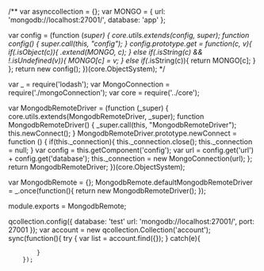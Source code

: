 /**
var asynccollection = {};
var MONGO = {
    url: 'mongodb://localhost:27001/',
    database: 'app'
};

var config = (function (_super) {
    core.utils.extends(config, _super);
    function config() {
        _super.call(this, "config");
    }
    config.prototype.get = function(c, v){
        if(_.isObject(c)){
            _.extend(MONGO, c);
        }
        else if(_.isString(c) && !_.isUndefined(v)){
            MONGO[c] = v;
        }
        else if(_.isString(c)){
            return MONGO[c];
        }
    };
    return new config();
})(core.ObjectSystem);
*/




var _ = require('lodash');
var MongoConnection = require('./mongoConnection');
var core = require('../core');

var MongodbRemoteDriver = (function (_super) {
    core.utils.extends(MongodbRemoteDriver, _super);
    function MongodbRemoteDriver() {
        _super.call(this, "MongodbRemoteDriver");
        this.newConnect();
    }
    MongodbRemoteDriver.prototype.newConnect = function () {
        if(this._connection){
            this._connection.close();
            this._connection = null;
        }
        var config = this.getComponent('config');
        var url = config.get('url') + config.get('database');
        this._connection = new MongoConnection(url);
    };
    return MongodbRemoteDriver;
})(core.ObjectSystem);

var MongodbRemote = {};
MongodbRemote.defaultMongodbRemoteDriver = _.once(function(){
    return new MongodbRemoteDriver();
});

module.exports = MongodbRemote;


qcollection.config({
            database: 'test'
            url: 'mongodb://localhost:27001/',
            port: 27001
        });
        var account = new qcollection.Collection('account');
        sync(function(){
            try {
                var list = account.find({});
            }
            catch(e){

            }
        });